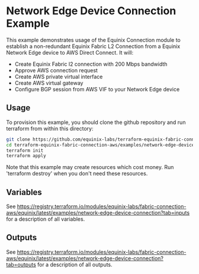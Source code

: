 # Network Edge Device Connection Example

This example demonstrates usage of the Equinix Connection module to establish a non-redundant Equinix Fabric L2 Connection from a Equinix Network Edge device to AWS Direct Connect. It will:

- Create Equinix Fabric l2 connection with 200 Mbps bandwidth
- Approve AWS connection request
- Create AWS private virtual interface
- Create AWS virtual gateway
- Configure BGP session from AWS VIF to your Network Edge device

## Usage

To provision this example, you should clone the github repository and run terraform from within this directory:

```bash
git clone https://github.com/equinix-labs/terraform-equinix-fabric-connection-aws.git
cd terraform-equinix-fabric-connection-aws/examples/network-edge-device-connection
terraform init
terraform apply
```

Note that this example may create resources which cost money. Run 'terraform destroy' when you don't need these resources.

## Variables

See <https://registry.terraform.io/modules/equinix-labs/fabric-connection-aws/equinix/latest/examples/network-edge-device-connection?tab=inputs> for a description of all variables.

## Outputs

See <https://registry.terraform.io/modules/equinix-labs/fabric-connection-aws/equinix/latest/examples/network-edge-device-connection?tab=outputs> for a description of all outputs.
